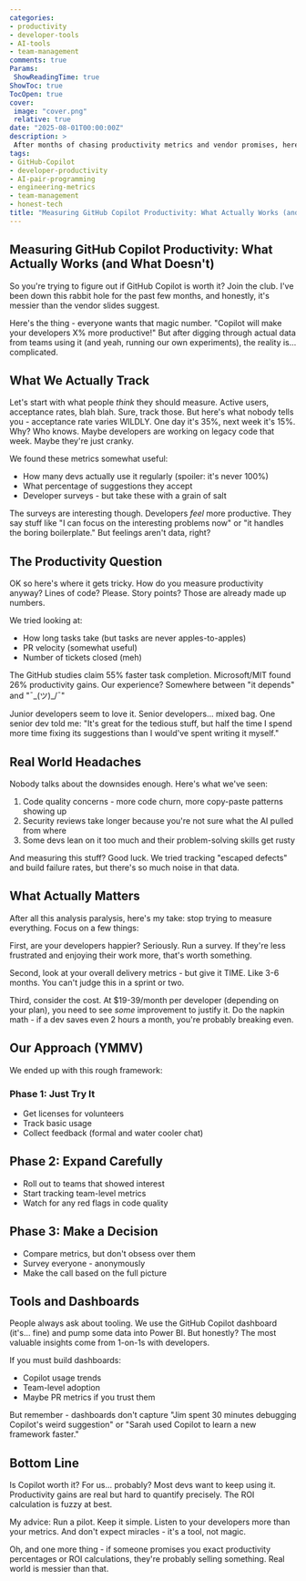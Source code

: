 ```yaml
---
categories:
- productivity
- developer-tools
- AI-tools
- team-management
comments: true
Params:
 ShowReadingTime: true
ShowToc: true
TocOpen: true
cover:
 image: "cover.png"
 relative: true
date: "2025-08-01T00:00:00Z"
description: >
 After months of chasing productivity metrics and vendor promises, here's the unfiltered truth about measuring GitHub Copilot's impact. This honest exploration reveals why acceptance rates vary wildly, how junior and senior developers experience AI differently, and why the most valuable insights come from conversations, not dashboards. We share our messy 6-month journey—including the headaches nobody talks about—and explain why sometimes the best measurement is simply asking: "Are we happier?"
tags:
- GitHub-Copilot
- developer-productivity
- AI-pair-programming
- engineering-metrics
- team-management
- honest-tech
title: "Measuring GitHub Copilot Productivity: What Actually Works (and What Doesn't)"
---
```


## Measuring GitHub Copilot Productivity: What Actually Works (and What Doesn't)

So you're trying to figure out if GitHub Copilot is worth it? Join the club. I've been down this rabbit hole for the past few months, and honestly, it's messier than the vendor slides suggest.

Here's the thing - everyone wants that magic number. "Copilot will make your developers X% more productive!" But after digging through actual data from teams using it (and yeah, running our own experiments), the reality is... complicated.

## What We Actually Track

Let's start with what people *think* they should measure. Active users, acceptance rates, blah blah. Sure, track those. But here's what nobody tells you - acceptance rate varies WILDLY. One day it's 35%, next week it's 15%. Why? Who knows. Maybe developers are working on legacy code that week. Maybe they're just cranky.

We found these metrics somewhat useful:

- How many devs actually use it regularly (spoiler: it's never 100%)
- What percentage of suggestions they accept
- Developer surveys - but take these with a grain of salt

The surveys are interesting though. Developers *feel* more productive. They say stuff like "I can focus on the interesting problems now" or "it handles the boring boilerplate." But feelings aren't data, right?

## The Productivity Question

OK so here's where it gets tricky. How do you measure productivity anyway? Lines of code? Please. Story points? Those are already made up numbers.

We tried looking at:

- How long tasks take (but tasks are never apples-to-apples)
- PR velocity (somewhat useful)
- Number of tickets closed (meh)

The GitHub studies claim 55% faster task completion. Microsoft/MIT found 26% productivity gains. Our experience? Somewhere between "it depends" and "¯\_(ツ)_/¯"

Junior developers seem to love it. Senior developers... mixed bag. One senior dev told me: "It's great for the tedious stuff, but half the time I spend more time fixing its suggestions than I would've spent writing it myself."

## Real World Headaches

Nobody talks about the downsides enough. Here's what we've seen:

1. Code quality concerns - more code churn, more copy-paste patterns showing up
2. Security reviews take longer because you're not sure what the AI pulled from where
3. Some devs lean on it too much and their problem-solving skills get rusty

And measuring this stuff? Good luck. We tried tracking "escaped defects" and build failure rates, but there's so much noise in that data.

## What Actually Matters

After all this analysis paralysis, here's my take: stop trying to measure everything. Focus on a few things:

First, are your developers happier? Seriously. Run a survey. If they're less frustrated and enjoying their work more, that's worth something.

Second, look at your overall delivery metrics - but give it TIME. Like 3-6 months. You can't judge this in a sprint or two.

Third, consider the cost. At $19-39/month per developer (depending on your plan), you need to see *some* improvement to justify it. Do the napkin math - if a dev saves even 2 hours a month, you're probably breaking even.

## Our Approach (YMMV)

We ended up with this rough framework:

### Phase 1: Just Try It

- Get licenses for volunteers
- Track basic usage
- Collect feedback (formal and water cooler chat)

## Phase 2: Expand Carefully

- Roll out to teams that showed interest
- Start tracking team-level metrics
- Watch for any red flags in code quality

## Phase 3: Make a Decision

- Compare metrics, but don't obsess over them
- Survey everyone - anonymously
- Make the call based on the full picture

## Tools and Dashboards

People always ask about tooling. We use the GitHub Copilot dashboard (it's... fine) and pump some data into Power BI. But honestly? The most valuable insights come from 1-on-1s with developers.

If you must build dashboards:

- Copilot usage trends
- Team-level adoption
- Maybe PR metrics if you trust them

But remember - dashboards don't capture "Jim spent 30 minutes debugging Copilot's weird suggestion" or "Sarah used Copilot to learn a new framework faster."

## Bottom Line

Is Copilot worth it? For us... probably? Most devs want to keep using it. Productivity gains are real but hard to quantify precisely. The ROI calculation is fuzzy at best.

My advice: Run a pilot. Keep it simple. Listen to your developers more than your metrics. And don't expect miracles - it's a tool, not magic.

Oh, and one more thing - if someone promises you exact productivity percentages or ROI calculations, they're probably selling something. Real world is messier than that.
